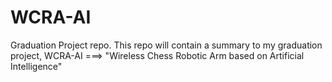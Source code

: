 # WCRA-AI
Graduation Project repo.
This repo will contain a summary to my graduation project, WCRA-AI ===> "Wireless Chess Robotic Arm based on Artificial Intelligence"

